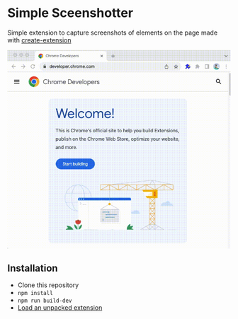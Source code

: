 # Simple Sceenshotter

Simple extension to capture screenshots of elements on the page made with [create-extension](https://www.npmjs.com/package/create-extension)

![demonstration](readme/simple-screenshotter-3.gif)

## Installation

- Clone this repository
- `npm install`
- `npm run build-dev`
- [Load an unpacked extension](https://developer.chrome.com/docs/extensions/mv3/getstarted/#unpacked)
